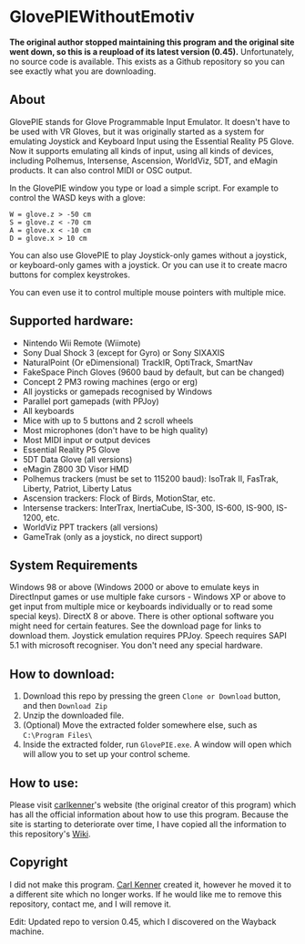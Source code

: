 # GlovePIEWithoutEmotiv
**The original author stopped maintaining this program and the original site went down, so this is a reupload of its latest version (0.45).** Unfortunately, no source code is available. This exists as a Github repository so you can see exactly what you are downloading.

## About
GlovePIE stands for Glove Programmable Input Emulator. It doesn't have to be used with VR Gloves, but it was originally started as a system for emulating Joystick and Keyboard Input using the Essential Reality P5 Glove. Now it supports emulating all kinds of input, using all kinds of devices, including Polhemus, Intersense, Ascension, WorldViz, 5DT, and eMagin products. It can also control MIDI or OSC output.

In the GlovePIE window you type or load a simple script. For example to control the WASD keys with a glove:
```
W = glove.z > -50 cm  
S = glove.z < -70 cm  
A = glove.x < -10 cm  
D = glove.x > 10 cm  
```
You can also use GlovePIE to play Joystick-only games without a joystick, or keyboard-only games with a joystick. Or you can use it to create macro buttons for complex keystrokes.

You can even use it to control multiple mouse pointers with multiple mice.

## Supported hardware:
* Nintendo Wii Remote (Wiimote)
* Sony Dual Shock 3 (except for Gyro) or Sony SIXAXIS
* NaturalPoint (Or eDimensional) TrackIR, OptiTrack, SmartNav
* FakeSpace Pinch Gloves (9600 baud by default, but can be changed)
* Concept 2 PM3 rowing machines (ergo or erg)
* All joysticks or gamepads recognised by Windows
* Parallel port gamepads (with PPJoy)
* All keyboards
* Mice with up to 5 buttons and 2 scroll wheels
* Most microphones (don't have to be high quality)
* Most MIDI input or output devices
* Essential Reality P5 Glove
* 5DT Data Glove (all versions)
* eMagin Z800 3D Visor HMD
* Polhemus trackers (must be set to 115200 baud): IsoTrak II, FasTrak, Liberty, Patriot, Liberty Latus
* Ascension trackers: Flock of Birds, MotionStar, etc.
* Intersense trackers: InterTrax, InertiaCube, IS-300, IS-600, IS-900, IS-1200, etc.
* WorldViz PPT trackers (all versions)
* GameTrak (only as a joystick, no direct support)

## System Requirements
Windows 98 or above (Windows 2000 or above to emulate keys in DirectInput games or use multiple fake cursors - Windows XP or above to get input from multiple mice or keyboards individually or to read some special keys).
DirectX 8 or above.
There is other optional software you might need for certain features. See the download page for links to download them. Joystick emulation requires PPJoy. Speech requires SAPI 5.1 with microsoft recogniser.
You don't need any special hardware.

## How to download:
1) Download this repo by pressing the green ``Clone or Download`` button, and then ``Download Zip``
2) Unzip the downloaded file.
3) (Optional) Move the extracted folder somewhere else, such as ``C:\Program Files\``
4) Inside the extracted folder, run ``GlovePIE.exe``. A window will open which will allow you to set up your control scheme.

## How to use:
Please visit [carlkenner](https://sites.google.com/site/carlkenner/glovepie)'s website (the original creator of this program) which has all the official information about how to use this program. Because the site is starting to deteriorate over time, I have copied all the information to this repository's [Wiki](https://github.com/Ravbug/GlovePIE/wiki).

## Copyright
I did not make this program. [Carl Kenner](https://sites.google.com/site/carlkenner/glovepie) created it, however he moved it to a different site which no longer works. If he would like me to remove this repository, contact me, and I will remove it.

Edit: Updated repo to version 0.45, which I discovered on the Wayback machine.
